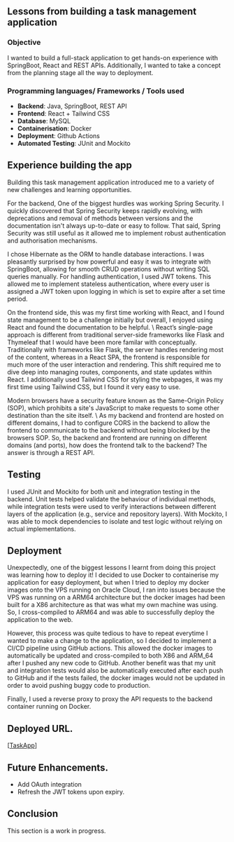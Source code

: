 ## Lessons from building a task management application

### Objective
I wanted to build a full-stack application to get hands-on experience with SpringBoot, React and REST APIs. Additionally, I wanted to take a concept from the planning stage all the way to deployment.

### Programming languages/ Frameworks / Tools used
- **Backend**: Java, SpringBoot, REST API
- **Frontend**: React + Tailwind CSS
- **Database**: MySQL
- **Containerisation**: Docker
- **Deployment**: Github Actions
- **Automated Testing**: JUnit and Mockito



## Experience building the app
Building this task management application introduced me to a variety of new challenges and learning opportunities.

For the backend, One of the biggest hurdles was working Spring Security. I quickly discovered that Spring Security keeps rapidly evolving, with deprecations and removal of methods between versions and the documentation isn't always up-to-date or easy to follow. That said, Spring Security was still useful as it allowed me to implement robust authentication and authorisation mechanisms.

I chose Hibernate as the ORM to handle database interactions. I was pleasantly surprised by how powerful and easy it was to integrate with SpringBoot, allowing for smooth CRUD operations without writing SQL queries manually. For handling authentication, I used JWT tokens. This allowed me to implement stateless authentication, where every user is assigned a JWT token upon logging in which is set to expire after a set time period.

On the frontend side, this was my first time working with React, and I found state management to be a challenge initially but overall, I enjoyed using React and found the documentation to be helpful. 
\ React’s single-page approach is different from traditional server-side frameworks like Flask and Thymeleaf that I would have been more familar with conceptually. Traditionally with frameworks like Flask, the server handles rendering most of the content, whereas in a React SPA, the frontend is responsible for much more of the user interaction and rendering.
This shift required me to dive deep into managing routes, components, and state updates within React. I additionally used Tailwind CSS for styling the webpages, it was my first time using Tailwind CSS, but I found it very easy to use.

Modern browsers have a security feature known as the Same-Origin Policy (SOP), which prohibits a site's JavaScript to make requests to some other destination than the site itself.
\ As my backend and frontend are hosted on different domains, I had to configure CORS in the backend to allow the frontend to communicate to the backend without being blocked by the browsers SOP. So, the backend and frontend are running on different domains (and ports), how does the frontend talk to the backend? The answer is through a REST API.

## Testing
I used JUnit and Mockito for both unit and integration testing in the backend. Unit tests helped validate the behaviour of individual methods, while integration tests were used to verify interactions between different layers of the application (e.g., service and repository layers). With Mockito, I was able to mock dependencies to isolate and test logic without relying on actual implementations. 

## Deployment
Unexpectedly, one of the biggest lessons I learnt from doing this project was learning how to deploy it! 
I decided to use Docker to containerise my application for easy deployment, but when I tried to deploy my docker images onto the VPS running on Oracle Cloud, I ran into issues because the VPS was running on a ARM64 architecture but the docker images had been built for a X86 architecture as that was what my own machine was using. So, I cross-compiled to ARM64 and was able to successfully deploy the application to the web. 

However, this process was quite tedious to have to repeat everytime I wanted to make a change to the application, so I decided to implement a CI/CD pipeline using GitHub actions. This allowed the docker images to automatically be updated and cross-compiled to both X86 and ARM_64 after I pushed any new code to GitHub. Another benefit was that my unit and integration tests would also be automatically executed after each push to GitHub and if the tests failed, the docker images would not be updated in order to avoid pushing buggy code to production. 

Finally, I used a reverse proxy to proxy the API requests to the backend container running on Docker.
## Deployed URL.
[[TaskApp](https://taskapp.librepush.net)]


## Future Enhancements.
- Add OAuth integration
- Refresh the JWT tokens upon expiry.

## Conclusion
This section is a work in progress.



